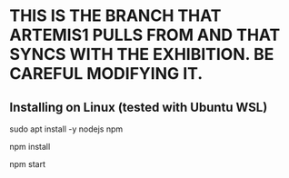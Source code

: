 # THIS IS THE BRANCH THAT ARTEMIS1 PULLS FROM AND THAT SYNCS WITH THE EXHIBITION. BE CAREFUL MODIFYING IT.


## Installing on Linux (tested with Ubuntu WSL)

sudo apt install -y nodejs npm

npm install

npm start
